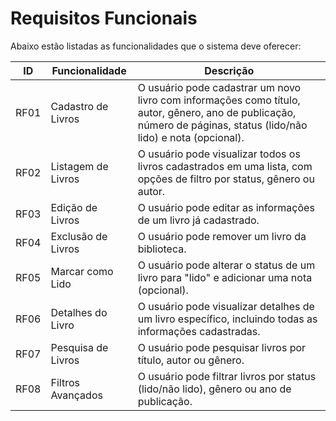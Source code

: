 # Requisitos Funcionais

Abaixo estão listadas as funcionalidades que o sistema deve oferecer:

| **ID**  | **Funcionalidade**          | **Descrição**                                                                 |
|---------|-----------------------------|-------------------------------------------------------------------------------|
| RF01    | Cadastro de Livros          | O usuário pode cadastrar um novo livro com informações como título, autor, gênero, ano de publicação, número de páginas, status (lido/não lido) e nota (opcional). |
| RF02    | Listagem de Livros          | O usuário pode visualizar todos os livros cadastrados em uma lista, com opções de filtro por status, gênero ou autor. |
| RF03    | Edição de Livros            | O usuário pode editar as informações de um livro já cadastrado.               |
| RF04    | Exclusão de Livros          | O usuário pode remover um livro da biblioteca.                                |
| RF05    | Marcar como Lido            | O usuário pode alterar o status de um livro para "lido" e adicionar uma nota (opcional). |
| RF06    | Detalhes do Livro           | O usuário pode visualizar detalhes de um livro específico, incluindo todas as informações cadastradas. |
| RF07    | Pesquisa de Livros          | O usuário pode pesquisar livros por título, autor ou gênero.                  |
| RF08    | Filtros Avançados           | O usuário pode filtrar livros por status (lido/não lido), gênero ou ano de publicação. |